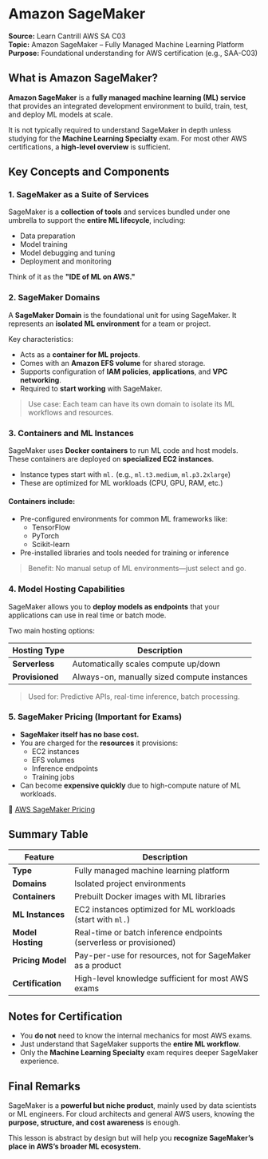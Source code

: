 # Amazon SageMaker

**Source:** Learn Cantrill AWS SA C03  
**Topic:** Amazon SageMaker – Fully Managed Machine Learning Platform  
**Purpose:** Foundational understanding for AWS certification (e.g., SAA-C03)

## What is Amazon SageMaker?

**Amazon SageMaker** is a **fully managed machine learning (ML) service** that provides an integrated development environment to build, train, test, and deploy ML models at scale.

It is not typically required to understand SageMaker in depth unless studying for the **Machine Learning Specialty** exam. For most other AWS certifications, a **high-level overview** is sufficient.

## Key Concepts and Components

### 1. **SageMaker as a Suite of Services**

SageMaker is a **collection of tools** and services bundled under one umbrella to support the **entire ML lifecycle**, including:

- Data preparation
- Model training
- Model debugging and tuning
- Deployment and monitoring

Think of it as the **"IDE of ML on AWS."**

### 2. **SageMaker Domains**

A **SageMaker Domain** is the foundational unit for using SageMaker. It represents an **isolated ML environment** for a team or project.

Key characteristics:

- Acts as a **container for ML projects**.
- Comes with an **Amazon EFS volume** for shared storage.
- Supports configuration of **IAM policies**, **applications**, and **VPC networking**.
- Required to **start working** with SageMaker.

> Use case: Each team can have its own domain to isolate its ML workflows and resources.

### 3. **Containers and ML Instances**

SageMaker uses **Docker containers** to run ML code and host models. These containers are deployed on **specialized EC2 instances**.

- Instance types start with `ml.` (e.g., `ml.t3.medium`, `ml.p3.2xlarge`)
- These are optimized for ML workloads (CPU, GPU, RAM, etc.)

#### Containers include:

- Pre-configured environments for common ML frameworks like:
  - TensorFlow
  - PyTorch
  - Scikit-learn
- Pre-installed libraries and tools needed for training or inference

> Benefit: No manual setup of ML environments—just select and go.

### 4. **Model Hosting Capabilities**

SageMaker allows you to **deploy models as endpoints** that your applications can use in real time or batch mode.

Two main hosting options:

| Hosting Type    | Description                                 |
| --------------- | ------------------------------------------- |
| **Serverless**  | Automatically scales compute up/down        |
| **Provisioned** | Always-on, manually sized compute instances |

> Used for: Predictive APIs, real-time inference, batch processing.

### 5. **SageMaker Pricing (Important for Exams)**

- **SageMaker itself has no base cost.**
- You are charged for the **resources** it provisions:
  - EC2 instances
  - EFS volumes
  - Inference endpoints
  - Training jobs
- Can become **expensive quickly** due to high-compute nature of ML workloads.

🔗 [AWS SageMaker Pricing](https://aws.amazon.com/sagemaker/pricing/)

## Summary Table

| Feature           | Description                                                        |
| ----------------- | ------------------------------------------------------------------ |
| **Type**          | Fully managed machine learning platform                            |
| **Domains**       | Isolated project environments                                      |
| **Containers**    | Prebuilt Docker images with ML libraries                           |
| **ML Instances**  | EC2 instances optimized for ML workloads (start with `ml.`)        |
| **Model Hosting** | Real-time or batch inference endpoints (serverless or provisioned) |
| **Pricing Model** | Pay-per-use for resources, not for SageMaker as a product          |
| **Certification** | High-level knowledge sufficient for most AWS exams                 |

## Notes for Certification

- You **do not** need to know the internal mechanics for most AWS exams.
- Just understand that SageMaker supports the **entire ML workflow**.
- Only the **Machine Learning Specialty** exam requires deeper SageMaker experience.

## Final Remarks

SageMaker is a **powerful but niche product**, mainly used by data scientists or ML engineers. For cloud architects and general AWS users, knowing the **purpose, structure, and cost awareness** is enough.

This lesson is abstract by design but will help you **recognize SageMaker’s place in AWS’s broader ML ecosystem.**
